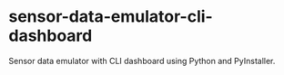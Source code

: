 # sensor-data-emulator-cli-dashboard
Sensor data emulator with CLI dashboard using Python and PyInstaller.

